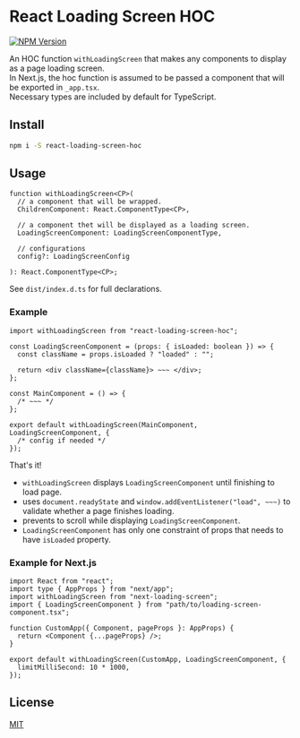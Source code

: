 # React Loading Screen HOC

[![NPM Version][npm-image]][npm-url]

[npm-image]: https://img.shields.io/npm/v/react-loading-screen-hoc
[npm-url]: https://www.npmjs.com/package/react-loading-screen-hoc

An HOC function `withLoadingScreen` that makes any components to display as a page loading screen.  
In Next.js, the hoc function is assumed to be passed a component that will be exported in `_app.tsx`.  
Necessary types are included by default for TypeScript.

## Install

```bash
npm i -S react-loading-screen-hoc
```

## Usage

```
function withLoadingScreen<CP>(
  // a component that will be wrapped.
  ChildrenComponent: React.ComponentType<CP>,

  // a component thet will be displayed as a loading screen.
  LoadingScreenComponent: LoadingScreenComponentType,

  // configurations
  config?: LoadingScreenConfig

): React.ComponentType<CP>;
```

See `dist/index.d.ts` for full declarations.

### Example

```index.tsx
import withLoadingScreen from "react-loading-screen-hoc";

const LoadingScreenComponent = (props: { isLoaded: boolean }) => {
  const className = props.isLoaded ? "loaded" : "";

  return <div className={className}> ~~~ </div>;
};

const MainComponent = () => {
  /* ~~~ */
};

export default withLoadingScreen(MainComponent, LoadingScreenComponent, {
  /* config if needed */
});
```

That's it!

- `withLoadingScreen` displays `LoadingScreenComponent` until finishing to load page.
- uses `document.readyState` and `window.addEventListener("load", ~~~)` to validate whether a page finishes loading.
- prevents to scroll while displaying `LoadingScreenComponent`.
- `LoadingScreenComponent` has only one constraint of props that needs to have `isLoaded` property.

### Example for Next.js

```_app.tsx
import React from "react";
import type { AppProps } from "next/app";
import withLoadingScreen from "next-loading-screen";
import { LoadingScreenComponent } from "path/to/loading-screen-component.tsx";

function CustomApp({ Component, pageProps }: AppProps) {
  return <Component {...pageProps} />;
}

export default withLoadingScreen(CustomApp, LoadingScreenComponent, {
  limitMilliSecond: 10 * 1000,
});
```

## License

[MIT](http://vjpr.mit-license.org)
